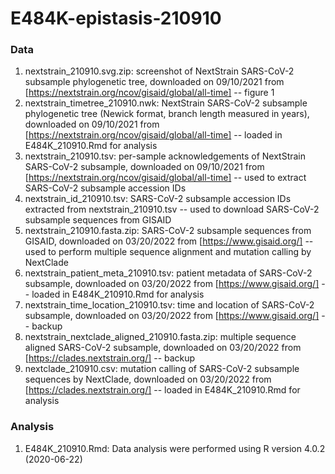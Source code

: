 # E484K-epistasis-210910

### Data
1. nextstrain_210910.svg.zip: screenshot of NextStrain SARS-CoV-2 subsample phylogenetic tree, downloaded on 09/10/2021 from [https://nextstrain.org/ncov/gisaid/global/all-time]
   -- figure 1
2. nextstrain_timetree_210910.nwk: NextStrain SARS-CoV-2 subsample phylogenetic tree (Newick format, branch length measured in years), downloaded on 09/10/2021 from [https://nextstrain.org/ncov/gisaid/global/all-time]
   -- loaded in E484K_210910.Rmd for analysis
3. nextstrain_210910.tsv: per-sample acknowledgements of NextStrain SARS-CoV-2 subsample, downloaded on 09/10/2021 from [https://nextstrain.org/ncov/gisaid/global/all-time]
   -- used to extract SARS-CoV-2 subsample accession IDs
4. nextstrain_id_210910.tsv: SARS-CoV-2 subsample accession IDs extracted from nextstrain_210910.tsv
   -- used to download SARS-CoV-2 subsample sequences from GISAID
5. nextstrain_210910.fasta.zip: SARS-CoV-2 subsample sequences from GISAID, downloaded on 03/20/2022 from [https://www.gisaid.org/]
   -- used to perform multiple sequence alignment and mutation calling by NextClade
6. nextstrain_patient_meta_210910.tsv: patient metadata of SARS-CoV-2 subsample, downloaded on 03/20/2022 from [https://www.gisaid.org/]
   -- loaded in E484K_210910.Rmd for analysis
7. nextstrain_time_location_210910.tsv: time and location of SARS-CoV-2 subsample, downloaded on 03/20/2022 from [https://www.gisaid.org/]
   -- backup
8. nextstrain_nextclade_aligned_210910.fasta.zip: multiple sequence aligned SARS-CoV-2 subsample, downloaded on 03/20/2022 from [https://clades.nextstrain.org/]
   -- backup
10. nextclade_210910.csv: mutation calling of SARS-CoV-2 subsample sequences by NextClade, downloaded on 03/20/2022 from [https://clades.nextstrain.org/]
   -- loaded in E484K_210910.Rmd for analysis

### Analysis
1. E484K_210910.Rmd: Data analysis were performed using R version 4.0.2 (2020-06-22)
